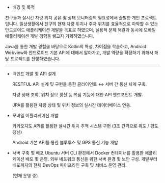 - 배경 및 목적

친구들과 실시간 차량 위치 공유 및 상태 모니터링의 필요성에서 출발한 개인 프로젝트입니다. 일상생활에서 친구의 현재 차량 위치나 주차 위치를 효율적으로 파악할 수 있는 안드로이드 애플리케이션 개발을 목표로 하였으며, 실용적 문제 해결과 동시에 모바일 애플리케이션 개발 경험을 쌓고자 기획하였습니다.



Java를 통한 개발 경험을 바탕으로 Kotlin의 특성, 차이점을 학습하고, Android Webview와 안드로이드 기본 API에 대해서 알아가고, 개발 역량을 확장하기 위해서 해당 프로젝트를 진행하였습니다.


---

- 백엔드 개발 및 API 설계

	RESTFUL API 설계 및 구현을 통한 클라이언트 ↔ 서버 간 통신 체계 구축.

	차량 상태 조회, 위치 정보 갱신 등 핵심 기능에 대한 API 엔드포인트 개발.

	JPA를 활용한 차량 상태 및 위치 정보의 실시간 데이터베이스 연동.

- 모바일 어플리케이션 개발

	카카오지도 API를 활용한 실시간 위치 추적 시스템 구현 
(3초 간격으로 위도 / 경도 갱신)


	Android 기본 API를 통한 블루투스 및 GPS 통신 기능 개발


- 서버 구축 및 배포
	Ubuntu 서버 CLI 환경에서 Docker 컨테이너를 활용한
애플리케이션 배포 및 운영.
	외부 네트워크 통신을 위한 서버 환경 및 보안 구성.
	개발부터 배포까지의 전체 DevOps 파이프라인 구축 및 서비스 운영 관리. 
    
    (현재 운영 중)
